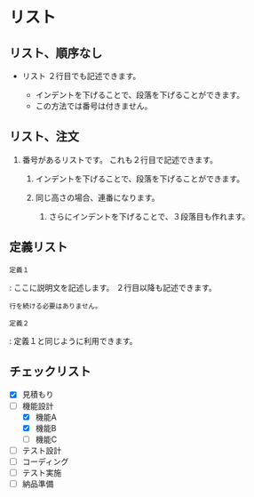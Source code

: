 # リスト

## リスト、順序なし

- リスト
  ２行目でも記述できます。

    * インデントを下げることで、段落を下げることができます。
    * この方法では番号は付きません。

## リスト、注文

1.  番号があるリストです。
    これも２行目で記述できます。

    1.  インデントを下げることで、段落を下げることができます。

    2.  同じ高さの場合、連番になります。

        1.  さらにインデントを下げることで、３段落目も作れます。



## 定義リスト

`定義１`

:   ここに説明文を記述します。
    ２行目以降も記述できます。

    行を続ける必要はありません。

`定義２`

:   定義１と同じように利用できます。


## チェックリスト

- [x] 見積もり
- [ ] 機能設計
    * [x] 機能A
    * [x] 機能B
    * [ ] 機能C
- [ ] テスト設計
- [ ] コーディング
- [ ] テスト実施
- [ ] 納品準備
